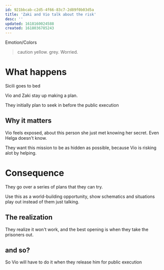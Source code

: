 ```yaml
---
id: 921bbcab-c2d5-4f66-83c7-2d89f0b03d5a
title: 'Zaki and Vio talk about the risk'
desc: ''
updated: 1618160024588
created: 1618036785243
---
```

Emotion/Colors
> caution yellow. grey. Worried.

# What happens
Sicili goes to bed

Vio and Zaki stay up making a plan.

They initially plan to seek in before the public execution

##  Why it matters
Vio feels exposed, about this person she just met knowing her secret. Even Helga doesn't know.

They want this mission to be as hidden as possible, because Vio is risking alot by helping.

# Consequence
They go over a series of plans that they can try.

Use this as a world-building opportunity, show schematics and situations play out instead of them just talking.

## The realization
They realize it won't work, and the best opening is when they take the prisoners out.

## and so?
So Vio will have to do it when they release him for public execution
